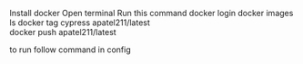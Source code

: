 Install docker 
Open terminal 
Run this command 
 docker login
 docker images ls
 docker tag cypress apatel211/latest           
 docker push  apatel211/latest

 to run follow command in config 
